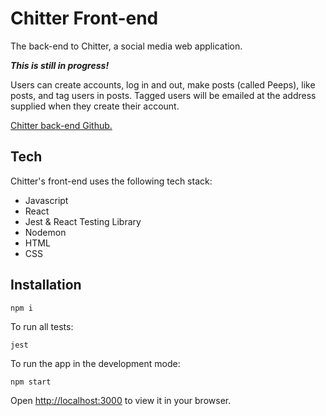 # Chitter Front-end

The back-end to Chitter, a social media web application.

***This is still in progress!***

Users can create accounts, log in and out, make posts (called Peeps), like posts, and tag users in posts. Tagged users will be emailed at the address supplied when they create their account.

[Chitter back-end Github.](https://github.com/ZacMossHK/chitter-react-api)

## Tech

Chitter's front-end uses the following tech stack:

- Javascript
- React
- Jest & React Testing Library
- Nodemon
- HTML
- CSS

## Installation

```npm i```

To run all tests:

```jest```

To run the app in the development mode:

```npm start```

Open [http://localhost:3000](http://localhost:3000) to view it in your browser.
